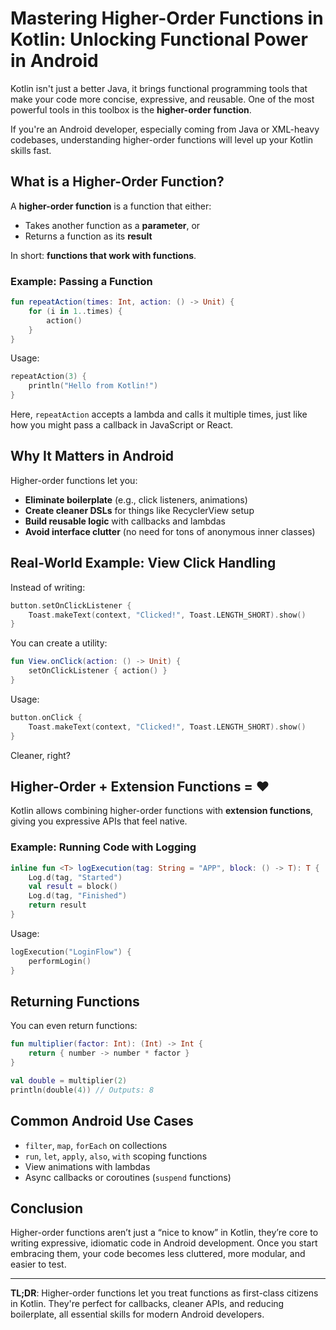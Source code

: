 # Mastering Higher-Order Functions in Kotlin: Unlocking Functional Power in Android

Kotlin isn't just a better Java, it brings functional programming tools that make your code more concise, expressive, and reusable. One of the most powerful tools in this toolbox is the **higher-order function**.

If you're an Android developer, especially coming from Java or XML-heavy codebases, understanding higher-order functions will level up your Kotlin skills fast.

## What is a Higher-Order Function?

A **higher-order function** is a function that either:

- Takes another function as a **parameter**, or
- Returns a function as its **result**

In short: **functions that work with functions**.

### Example: Passing a Function

```kotlin
fun repeatAction(times: Int, action: () -> Unit) {
    for (i in 1..times) {
        action()
    }
}
```

Usage:

```kotlin
repeatAction(3) {
    println("Hello from Kotlin!")
}
```

Here, `repeatAction` accepts a lambda and calls it multiple times, just like how you might pass a callback in JavaScript or React.

## Why It Matters in Android

Higher-order functions let you:

- **Eliminate boilerplate** (e.g., click listeners, animations)
- **Create cleaner DSLs** for things like RecyclerView setup
- **Build reusable logic** with callbacks and lambdas
- **Avoid interface clutter** (no need for tons of anonymous inner classes)

## Real-World Example: View Click Handling

Instead of writing:

```kotlin
button.setOnClickListener {
    Toast.makeText(context, "Clicked!", Toast.LENGTH_SHORT).show()
}
```

You can create a utility:

```kotlin
fun View.onClick(action: () -> Unit) {
    setOnClickListener { action() }
}
```

Usage:

```kotlin
button.onClick {
    Toast.makeText(context, "Clicked!", Toast.LENGTH_SHORT).show()
}
```

Cleaner, right?

## Higher-Order + Extension Functions = ❤️

Kotlin allows combining higher-order functions with **extension functions**, giving you expressive APIs that feel native.

### Example: Running Code with Logging

```kotlin
inline fun <T> logExecution(tag: String = "APP", block: () -> T): T {
    Log.d(tag, "Started")
    val result = block()
    Log.d(tag, "Finished")
    return result
}
```

Usage:

```kotlin
logExecution("LoginFlow") {
    performLogin()
}
```

## Returning Functions

You can even return functions:

```kotlin
fun multiplier(factor: Int): (Int) -> Int {
    return { number -> number * factor }
}

val double = multiplier(2)
println(double(4)) // Outputs: 8
```

## Common Android Use Cases

- `filter`, `map`, `forEach` on collections
- `run`, `let`, `apply`, `also`, `with` scoping functions
- View animations with lambdas
- Async callbacks or coroutines (`suspend` functions)

## Conclusion

Higher-order functions aren’t just a “nice to know” in Kotlin, they’re core to writing expressive, idiomatic code in Android development. Once you start embracing them, your code becomes less cluttered, more modular, and easier to test.

---

**TL;DR**: Higher-order functions let you treat functions as first-class citizens in Kotlin. They're perfect for callbacks, cleaner APIs, and reducing boilerplate, all essential skills for modern Android developers.
